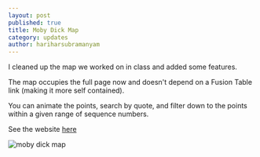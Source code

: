 ```yaml
---
layout: post
published: true
title: Moby Dick Map
category: updates
author: hariharsubramanyam
---
```


I cleaned up the map we worked on in class and added some features.

The map occupies the full page now and doesn't depend on a Fusion Table link (making it more self contained).

You can animate the points, search by quote, and filter down to the points within a given range of sequence numbers.

See the website [here](https://mobydick.firebaseapp.com/ "moby dick")

![moby dick map](/assets/moby_dick_map.png)

